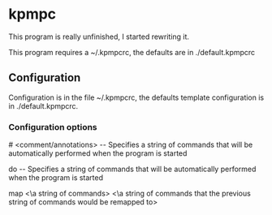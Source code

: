# kpmpc

This program is really unfinished, I started rewriting it.

This program requires a ~/.kpmpcrc, the defaults are in ./default.kpmpcrc

## Configuration

Configuration is in the file ~/.kpmpcrc, the defaults template configuration is in ./default.kpmpcrc.

### Configuration options

\# <comment/annotations> -- Specifies a string of commands that will be automatically performed when the program is started

do <string of commands> -- Specifies a string of commands that will be automatically performed when the program is started

map <\a string of commands> <\a string of commands that the previous string of commands would be remapped to>
